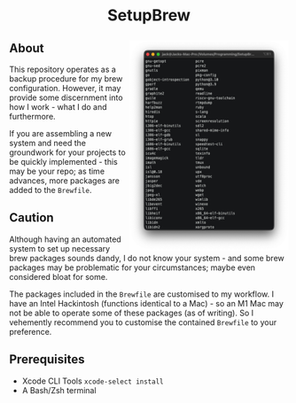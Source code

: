 # <p align="center">SetupBrew</p>

<img align="right" width="287" height="379" src="https://github.com/JackGannonUK/SetupBrew/blob/main/assets/brewlist.png">

## About
This repository operates as a backup procedure for my brew configuration. However, it may provide some discernment into how I work - what I do and furthermore.

If you are assembling a new system and need the groundwork for your projects to be quickly implemented - this may be your repo; as time advances, more packages are added to the `Brewfile`.

## Caution
Although having an automated system to set up necessary brew packages sounds dandy, I do not know your system - and some brew packages may be problematic for your circumstances; maybe even considered bloat for some.

The packages included in the `Brewfile` are customised to my workflow. I have an Intel Hackintosh (functions identical to a Mac) - so an M1 Mac may not be able to operate some of these packages (as of writing). So I vehemently recommend you to customise the contained `Brewfile` to your preference.

## Prerequisites

 - Xcode CLI Tools `xcode-select install`
 - A Bash/Zsh terminal

